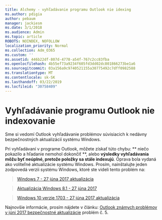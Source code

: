 ```yaml
---
title: Alchemy - vyhľadávanie programu Outlook nie idexing
ms.author: pdigia
author: pebaum
manager: jackiesm
ms.date: 3/1/2018
ms.audience: Admin
ms.topic: article
ROBOTS: NOINDEX, NOFOLLOW
localization_priority: Normal
ms.collection: Adm_O365
ms.custom: ''
ms.assetid: 446b22df-807d-4778-a54f-767c2cc83fba
ms.openlocfilehash: 4b55ef73a9234f605fd3dd02dc801866273be1a6
ms.sourcegitcommit: 03a156a9c9740521155a30775492c7dff0982588
ms.translationtype: MT
ms.contentlocale: sk-SK
ms.lasthandoff: 03/22/2019
ms.locfileid: "30758409"
---
```

# <a name="outlook-search-not-indexing"></a>Vyhľadávanie programu Outlook nie indexovanie

Sme si vedomí Outlook vyhľadávanie problémov súvisiacich k nedávny bezpečnostných aktualizácií systému Windows.
  
Pri vyhľadávaní v programe Outlook, môžete získať túto chybu: ** niečo pokazilo a hľadanie nemohol dokončiť **, alebo **výsledky vyhľadávania môžu byť neúplné, pretože položky sa stále indexujú**. Oprava bola vydaná ako voliteľné aktualizácie systému Windows. Prosím, nainštalujte jeden zodpovedá verzii systému Windows, ktoré ste videli tento problém na: 
  
> [Windows 7 - 27 júna 2017 aktualizácia](https://support.microsoft.com/kb/4022168.aspx)
    
> [Aktualizácia Windows 8.1 - 27 júna 2017](https://support.microsoft.com/kb/4022720.aspx)
    
> [Windows 10 verzie 1703 - 27 júna 2017 aktualizácia](https://support.microsoft.com/kb/4022716.aspx)
    
Najnovšie informácie, prosím nájdete v článku: [Outlook známych problémov v júni 2017 bezpečnostné aktualizácie](https://support.office.com/article/Outlook-known-issues-in-the-June-2017-security-updates-3F6DBFFD-8505-492D-B19F-B3B89369ED9B.aspx) problém č. 5. 
  

